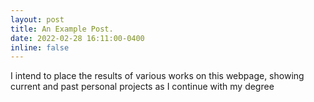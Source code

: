 ```yaml
---
layout: post
title: An Example Post.
date: 2022-02-28 16:11:00-0400
inline: false
---
```

I intend to place the results of various works on this webpage, showing current and past personal projects as I continue with my degree
